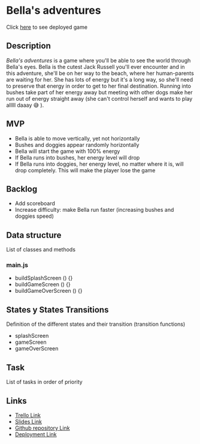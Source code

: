 # Bella's adventures
Click [here](#) to see deployed game

## Description
*Bella's adventures* is a game where you'll be able to see the world through Bella's eyes. Bella is the cutest Jack Russell you'll ever encounter and in this adventure, she'll be on her way to the beach, where her human-parents are waiting for her. She has lots of energy but it's a long way, so she'll need to preserve that energy in order to get to her final destination. Running into bushes take part of her energy away but meeting with other dogs make her run out of energy straight away (she can't control herself and wants to play alllll daaay :sweat_smile: ).

## MVP
- Bella is able to move vertically, yet not horizontally
- Bushes and doggies appear randomly horizontally
- Bella will start the game with 100% energy
- If Bella runs into bushes, her energy level will drop 
- If Bella runs into doggies, her energy level, no matter where it is, will drop completely. This will make the player lose the game 


## Backlog
- Add scoreboard
- Increase difficulty: make Bella run faster (increasing bushes and doggies speed)

## Data structure
List of classes and methods
### main.js
- buildSplashScreen () {}
- buildGameScreen () {}
- buildGameOverScreen () {}

## States y States Transitions
Definition of the different states and their transition (transition functions)

- splashScreen
- gameScreen
- gameOverScreen

## Task
List of tasks in order of priority

## Links
- [Trello Link](#)
- [Slides Link](#)
- [Github repository Link](#)
- [Deployment Link](#)